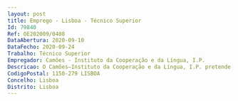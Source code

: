 ```yaml
--- 
layout: post
title: Emprego - Lisboa - Técnico Superior
Id: 79840
Ref: OE202009/0408
DataAbertura: 2020-09-10
DataFecho: 2020-09-24
Trabalho: Técnico Superior
Empregador: Camões - Instituto da Cooperação e da Língua, I.P.
Descricao: O Camões–Instituto da Cooperação e da Língua, I.P. pretende proceder ao preenchimento de um posto de trabalho na carreira categoria de técnico superior, por recurso à mobilidade de trabalhadores, nos termos do disposto nos artigos 92.º e seguintes da Lei Geral do Trabalho em Funções Públicas, aprovada em anexo à Lei n.º 35 2014, de 20 de junho, para o exercício de funções no Gabinete de Documentação e Comunicação, com as seguintes atribuições competências genéricas          i. Organizar o sistema de arquivo documental do Camões, I.P. (no ciclo de vida documental intermédio e definitivo) garantindo a sua preservação e acesso futuro        ii. Conceber e apresentar instrumentos de aferição, quantitativa e qualitativa, das tarefas executadas no GDC de tratamento técnico documental e apresentar os respetivos relatórios estatísticos      iii. Orientar e elaborar instrumentos de descrição da documentação, tais como guias, inventários, catálogos e índices      iv. Proceder à análise, organização e descrição arquivística no âmbito das normas ISAD(G), utilizando sistemas informáticos de descrição arquivística        v.  Assegurar a comunicação e difusão de informação arquivística      vi. Elaborar estudos, pareceres, informações ou outros documentos de caráter técnico     vii. Serviço de Referência  atendimento de investigadores, alunos e cidadãos em geral.
CodigoPostal: 1150-279 LISBOA
Concelho: Lisboa
Distrito: Lisboa
--- 
```

